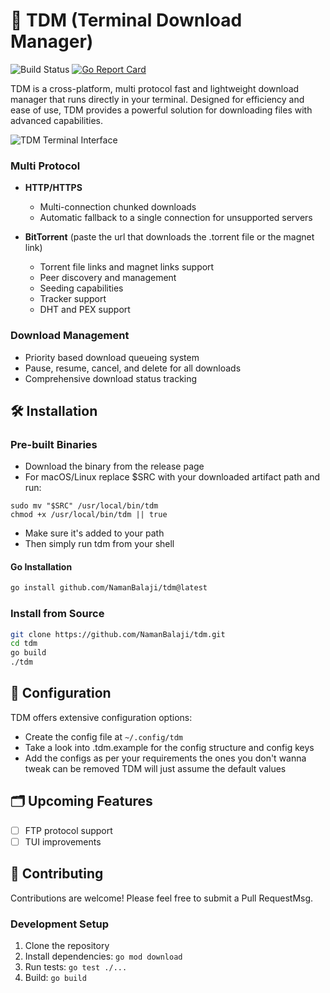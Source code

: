 # 🚀 TDM (Terminal Download Manager)
![Build Status](https://github.com/NamanBalaji/tdm/actions/workflows/ci.yml/badge.svg)
[![Go Report Card](https://goreportcard.com/badge/github.com/NamanBalaji/tdm)](https://goreportcard.com/report/github.com/NamanBalaji/tdm)

TDM is a cross-platform, multi protocol fast and lightweight download manager that runs directly in your terminal. Designed for efficiency and ease of use, TDM provides a powerful solution for downloading files with advanced capabilities.

![TDM Terminal Interface](./assets/tdm_recording.gif)

### Multi Protocol
- **HTTP/HTTPS** 
    - Multi-connection chunked downloads
    - Automatic fallback to a single connection for unsupported servers

- **BitTorrent** (paste the url that downloads the .torrent file or the magnet link)
    - Torrent file links and magnet links support
    - Peer discovery and management
    - Seeding capabilities
    - Tracker support
    - DHT and PEX support

### Download Management
- Priority based download queueing system
- Pause, resume, cancel, and delete for all downloads
- Comprehensive download status tracking

## 🛠️ Installation

### Pre-built Binaries
- Download the binary from the release page 
- For macOS/Linux replace $SRC with your downloaded artifact path and run: 
```
sudo mv "$SRC" /usr/local/bin/tdm  
chmod +x /usr/local/bin/tdm || true
```
- Make sure it's added to your path 
- Then simply run tdm from your shell

#### Go Installation
```bash
go install github.com/NamanBalaji/tdm@latest
```
### Install from Source
```bash
git clone https://github.com/NamanBalaji/tdm.git
cd tdm
go build
./tdm
```

## 🔧 Configuration

TDM offers extensive configuration options:

- Create the config file at `~/.config/tdm`
- Take a look into .tdm.example for the config structure and config keys 
- Add the configs as per your requirements the ones you don't wanna tweak can be removed TDM will just assume the default values

## 🗂️ Upcoming Features

- [ ] FTP protocol support
- [ ] TUI improvements

## 🤝 Contributing

Contributions are welcome! Please feel free to submit a Pull RequestMsg.

### Development Setup
1. Clone the repository
2. Install dependencies: `go mod download`
3. Run tests: `go test ./...`
4. Build: `go build`
